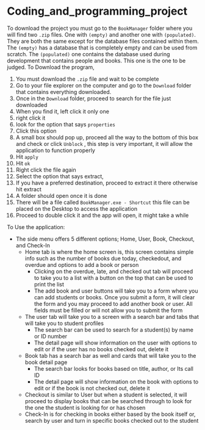 # Coding_and_programming_project
To download the project you must go to the `BookManager` folder where you will find two `.zip` files. One with `(empty)` and another one with `(populated)`. They are both the same except for the database files contained within them. The `(empty)` has a database that is completely empty and can be used from scratch. The `(populated)` one contains the database used during development that contains people and books. This one is the one to be judged.
To Download the program, 

1. You must download the `.zip` file and wait to be complete
2. Go to your file explorer on the computer and go to the `Download` folder that contains everything downloaded. 
3. Once in the `Download` folder, proceed to search for the file just downloaded
4. When you find it, left click it only one
5. right click it
6. look for the option that says `properties`
7. Click this option
8. A small box should pop up, proceed all the way to the bottom of this box and check or click `Unblock` , this step is very important, it will allow the application to function properly
9. Hit `apply`
10. Hit `ok`
11. Right click the file again
12. Select the option that says extract, 
13. If you have a preferred destination, proceed to extract it there otherwise hit extract
14. A folder should open once it is done
15. There will be a file called `BookManager.exe - Shortcut` this file can be placed on the Desktop to access the application
16. Proceed to double click it and the app will open, it might take a while

To Use the application:

- The side menu offers 5 different options; Home, User, Book, Checkout, and Check-In
  - Home tab is where the home screen is, this screen contains simple info such as the number of books due today, checkedout, and overdue and options to add a book or person
    - Clicking on the overdue, late, and checked out tab will proceed to take you to a list with a button on the top that can be used to print the list
    - The add book and user buttons will take you to a form where you can add students or books. Once you submit a form, it will clear the form and you may proceed to add another book or user. All fields must be filled or will not allow you to submit the form
  - The user tab will take you to a screen with a search bar and tabs that will take you to student profiles
    - The search bar can be used to search for a student(s) by name or ID number
    - The detail page will show information on the user with options to edit or if the user has no books checked out, delete it
  - Book tab has a search bar as well and cards that will take you to the book detail page
    - The search bar looks for books based on title, author, or Its call ID
    - The detail page will show information on the book with options to edit or if the book is not checked out, delete it
  - Checkout is similar to User but when a student is selected, it will proceed to display books that can be searched through to look for the one the student is looking for or has chosen
  - Check-In is for checking in books either based by the book itself or, search by user and turn in specific books checked out to the student

